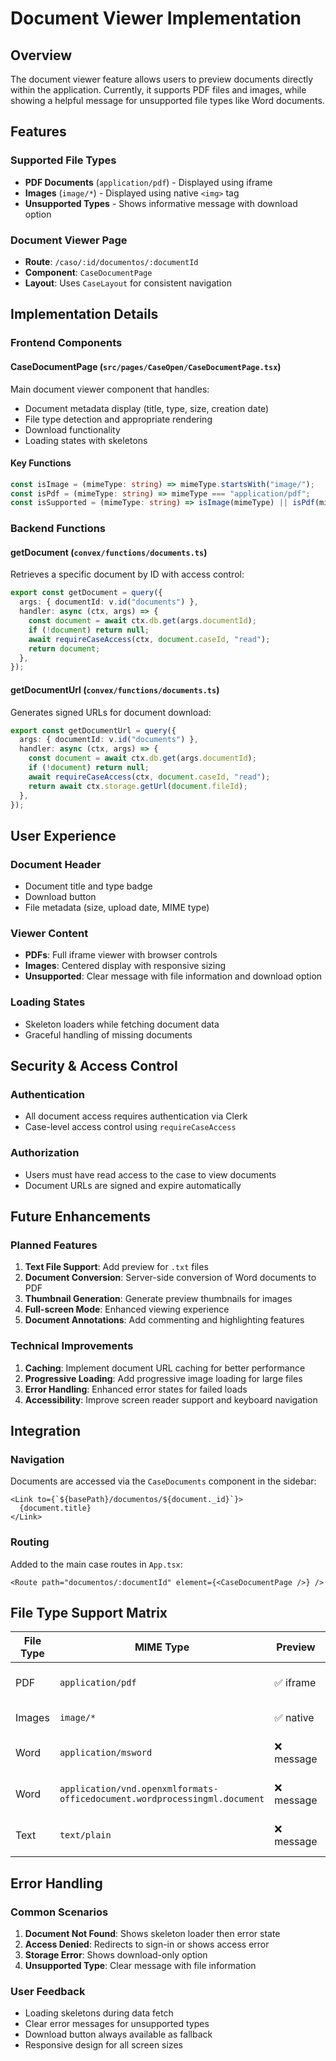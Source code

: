 # Document Viewer Implementation

## Overview

The document viewer feature allows users to preview documents directly within the application. Currently, it supports PDF files and images, while showing a helpful message for unsupported file types like Word documents.

## Features

### Supported File Types
- **PDF Documents** (`application/pdf`) - Displayed using iframe
- **Images** (`image/*`) - Displayed using native `<img>` tag
- **Unsupported Types** - Shows informative message with download option

### Document Viewer Page
- **Route**: `/caso/:id/documentos/:documentId`
- **Component**: `CaseDocumentPage`
- **Layout**: Uses `CaseLayout` for consistent navigation

## Implementation Details

### Frontend Components

#### CaseDocumentPage (`src/pages/CaseOpen/CaseDocumentPage.tsx`)
Main document viewer component that handles:
- Document metadata display (title, type, size, creation date)
- File type detection and appropriate rendering
- Download functionality
- Loading states with skeletons

#### Key Functions
```typescript
const isImage = (mimeType: string) => mimeType.startsWith("image/");
const isPdf = (mimeType: string) => mimeType === "application/pdf";
const isSupported = (mimeType: string) => isImage(mimeType) || isPdf(mimeType);
```

### Backend Functions

#### getDocument (`convex/functions/documents.ts`)
Retrieves a specific document by ID with access control:
```typescript
export const getDocument = query({
  args: { documentId: v.id("documents") },
  handler: async (ctx, args) => {
    const document = await ctx.db.get(args.documentId);
    if (!document) return null;
    await requireCaseAccess(ctx, document.caseId, "read");
    return document;
  },
});
```

#### getDocumentUrl (`convex/functions/documents.ts`)
Generates signed URLs for document download:
```typescript
export const getDocumentUrl = query({
  args: { documentId: v.id("documents") },
  handler: async (ctx, args) => {
    const document = await ctx.db.get(args.documentId);
    if (!document) return null;
    await requireCaseAccess(ctx, document.caseId, "read");
    return await ctx.storage.getUrl(document.fileId);
  },
});
```

## User Experience

### Document Header
- Document title and type badge
- Download button
- File metadata (size, upload date, MIME type)

### Viewer Content
- **PDFs**: Full iframe viewer with browser controls
- **Images**: Centered display with responsive sizing
- **Unsupported**: Clear message with file information and download option

### Loading States
- Skeleton loaders while fetching document data
- Graceful handling of missing documents

## Security & Access Control

### Authentication
- All document access requires authentication via Clerk
- Case-level access control using `requireCaseAccess`

### Authorization
- Users must have read access to the case to view documents
- Document URLs are signed and expire automatically

## Future Enhancements

### Planned Features
1. **Text File Support**: Add preview for `.txt` files
2. **Document Conversion**: Server-side conversion of Word documents to PDF
3. **Thumbnail Generation**: Generate preview thumbnails for images
4. **Full-screen Mode**: Enhanced viewing experience
5. **Document Annotations**: Add commenting and highlighting features

### Technical Improvements
1. **Caching**: Implement document URL caching for better performance
2. **Progressive Loading**: Add progressive image loading for large files
3. **Error Handling**: Enhanced error states for failed loads
4. **Accessibility**: Improve screen reader support and keyboard navigation

## Integration

### Navigation
Documents are accessed via the `CaseDocuments` component in the sidebar:
```tsx
<Link to={`${basePath}/documentos/${document._id}`}>
  {document.title}
</Link>
```

### Routing
Added to the main case routes in `App.tsx`:
```tsx
<Route path="documentos/:documentId" element={<CaseDocumentPage />} />
```

## File Type Support Matrix

| File Type | MIME Type | Preview | Download | Notes |
|-----------|-----------|---------|----------|-------|
| PDF | `application/pdf` | ✅ iframe | ✅ | Full browser controls |
| Images | `image/*` | ✅ native | ✅ | Responsive sizing |
| Word | `application/msword` | ❌ message | ✅ | Future: PDF conversion |
| Word | `application/vnd.openxmlformats-officedocument.wordprocessingml.document` | ❌ message | ✅ | Future: PDF conversion |
| Text | `text/plain` | ❌ message | ✅ | Future: native preview |

## Error Handling

### Common Scenarios
1. **Document Not Found**: Shows skeleton loader then error state
2. **Access Denied**: Redirects to sign-in or shows access error
3. **Storage Error**: Shows download-only option
4. **Unsupported Type**: Clear message with file information

### User Feedback
- Loading skeletons during data fetch
- Clear error messages for unsupported types
- Download button always available as fallback
- Responsive design for all screen sizes 
